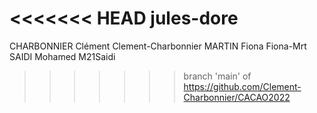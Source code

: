 <<<<<<< HEAD
jules-dore
=======
CHARBONNIER Clément Clement-Charbonnier
MARTIN Fiona Fiona-Mrt
SAIDI Mohamed M21Saidi
>>>>>>> branch 'main' of https://github.com/Clement-Charbonnier/CACAO2022
